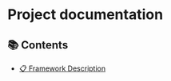 # Project documentation

## 📚 Contents

- [📋 Framework Description](https://alumnosuady-my.sharepoint.com/:w:/g/personal/a16004260_alumnos_uady_mx/EQlK2o1gs4RJq-uTWrBitDIBtO0X8uUb2vuXu1Ps-Tqk-Q?e=0TnTvO)

